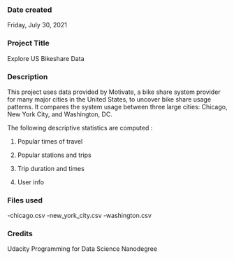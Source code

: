 ### Date created
Friday, July 30, 2021

### Project Title
Explore US Bikeshare Data

### Description
This project uses data provided by Motivate, a bike share system provider for many major cities in the United States, to uncover bike share usage patterns. It compares the system usage between three large cities: Chicago, New York City, and Washington, DC.

The following descriptive statistics are computed :

1. Popular times of travel

2. Popular stations and trips

3. Trip duration and times

4. User info

### Files used
-chicago.csv
-new_york_city.csv
-washington.csv

### Credits
Udacity Programming for Data Science Nanodegree
